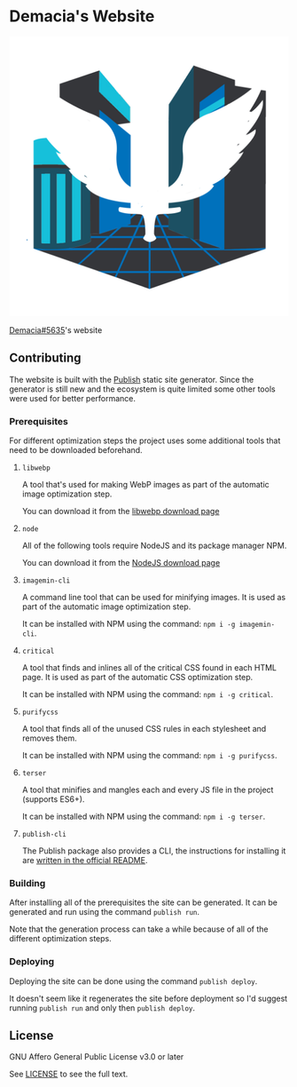 # Demacia's Website

![The Demacia logo](./Resources/img/logo.png)

[Demacia#5635](https://www.thebluealliance.com/team/5635)'s website

## Contributing

The website is built with the [Publish](https://github.com/JohnSundell/Publish) static site generator. Since the generator is still new and the ecosystem is quite limited some other tools were used for better performance.

### Prerequisites

For different optimization steps the project uses some additional tools that need to be downloaded beforehand.

1. `libwebp`

   A tool that's used for making WebP images as part of the automatic image optimization step.

   You can download it from the [libwebp download page](https://developers.google.com/speed/webp/docs/precompiled)

2. `node`

   All of the following tools require NodeJS and its package manager NPM.

   You can download it from the [NodeJS download page](https://nodejs.org/en-us/)

3. `imagemin-cli`

   A command line tool that can be used for minifying images. It is used as part of the automatic image optimization step.

   It can be installed with NPM using the command: `npm i -g imagemin-cli`.

4. `critical`

   A tool that finds and inlines all of the critical CSS found in each HTML page. It is used as part of the automatic CSS optimization step.

   It can be installed with NPM using the command: `npm i -g critical`.

5. `purifycss`

   A tool that finds all of the unused CSS rules in each stylesheet and removes them.

   It can be installed with NPM using the command: `npm i -g purifycss`.

6. `terser`

   A tool that minifies and mangles each and every JS file in the project (supports ES6+).

   It can be installed with NPM using the command: `npm i -g terser`.

7. `publish-cli`

   The Publish package also provides a CLI, the instructions for installing it are [written in the official README](https://github.com/JohnSundell/Publish#installation).

### Building

After installing all of the prerequisites the site can be generated. It can be generated and run using the command `publish run`.

Note that the generation process can take a while because of all of the different optimization steps.

### Deploying

Deploying the site can be done using the command `publish deploy`.

It doesn't seem like it regenerates the site before deployment so I'd suggest running `publish run` and only then `publish deploy`.

## License

GNU Affero General Public License v3.0 or later

See [LICENSE](./LICENSE) to see the full text.
